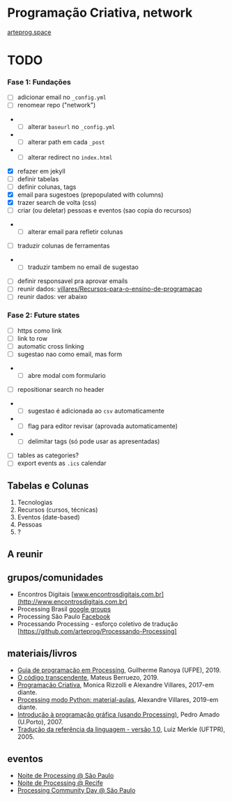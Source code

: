 # Programação Criativa, network

[arteprog.space](https://arteprog.space/grupos-e-recursos-em-portugues/)

# TODO

### Fase 1: Fundações

- [ ]  adicionar email no `_config.yml`
- [ ]  renomear repo ("network")
- - [ ]  alterar `baseurl` no `_config.yml`
- - [ ]  alterar path em cada `_post`
- - [ ]  alterar redirect no `index.html`
- [x]  refazer em jekyll
- [ ]  definir tabelas
- [ ]  definir colunas, tags
- [x]  email para sugestoes (prepopulated with columns)
- [x] trazer search de volta (css)
- [ ] criar (ou deletar) pessoas e eventos (sao copia do recursos)
- - [ ] alterar email para refletir colunas
- [ ] traduzir colunas de ferramentas
- - [ ] traduzir tambem no email de sugestao
- [ ]  definir responsavel pra aprovar emails
- [ ] reunir dados: [villares/Recursos-para-o-ensino-de-programacao](https://github.com/villares/Recursos-para-o-ensino-de-programacao/blob/master/Bibliografia%20e%20refer%C3%AAncias.csv)
- [ ] reunir dados: ver abaixo

### Fase 2: Future states

- [ ]  https como link
- [ ]  link to row
- [ ]  automatic cross linking
- [ ]  sugestao nao como email, mas form
- - [ ] abre modal com formulario
- [ ] repositionar search no header
- - [ ] sugestao é adicionada ao `csv` automaticamente
- - [ ] flag para editor revisar (aprovada automaticamente)
- - [ ] delimitar tags (só pode usar as apresentadas)
- [ ]  tables as categories?
- [ ]  export events as `.ics` calendar

## Tabelas e Colunas

1. Tecnologias
2. Recursos (cursos, técnicas)
3. Eventos (date-based)
4. Pessoas
5. ?

## A reunir

## grupos/comunidades
 
- Encontros Digitais [www.encontrosdigitais.com.br](http://www.encontrosdigitais.com.br)
- Processing Brasil [google groups](https://groups.google.com/forum/#!forum/processing-brasil)
- Processing São Paulo [Facebook](https://www.facebook.com/processingsp/)
- Processando Processing - esforço coletivo de tradução [https://github.com/arteprog/Processando-Processing] 

## materiais/livros

- [Guia de programação em Processing](https://www.ranoya.com/aulas/designgenerativo/playgroundDocs/introProcessing.php?theme=dgen&elementos=processing), Guilherme Ranoya (UFPE), 2019.
- [O código transcendente](https://codigotranscendente.github.io/livro/book.html), Mateus Berruezo, 2019.
- [Programação Criativa](http://arteprog.space/programacao-criativa/), Monica Rizzolli e Alexandre Villares, 2017-em diante.
- [Processing modo Python: material-aulas](https://github.com/villares/material-aulas), Alexandre Villares, 2019-em diante. 
- [Introdução à programação gráfica (usando Processing)](https://repositorio-aberto.up.pt/handle/10216/1848), Pedro Amado (U.Porto), 2007.
- [Tradução da referência da linguagem - versão 1.0](http://www.dainf.ct.utfpr.edu.br/~merkle/processing/reference/ptBR/index.html), Luiz Merkle (UFTPR), 2005.


## eventos

- [Noite de Processing @ São Paulo](https://garoa.net.br/wiki/Noite_de_Processing)
- [Noite de Processing @ Recife](http://arteprog.space/noite-processing-recife/)
- [Processing Community Day @ São Paulo](http://arteprog.space/PCD-SP-20/)
   
